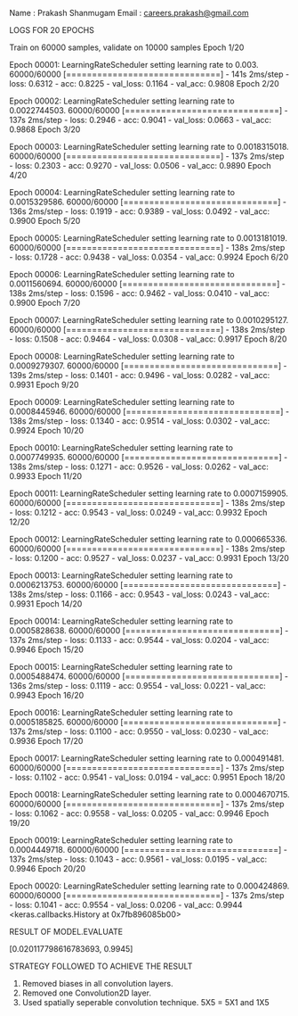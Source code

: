 Name : Prakash Shanmugam
Email : careers.prakash@gmail.com

LOGS FOR 20 EPOCHS 

Train on 60000 samples, validate on 10000 samples
Epoch 1/20

Epoch 00001: LearningRateScheduler setting learning rate to 0.003.
60000/60000 [==============================] - 141s 2ms/step - loss: 0.6312 - acc: 0.8225 - val_loss: 0.1164 - val_acc: 0.9808
Epoch 2/20

Epoch 00002: LearningRateScheduler setting learning rate to 0.0022744503.
60000/60000 [==============================] - 137s 2ms/step - loss: 0.2946 - acc: 0.9041 - val_loss: 0.0663 - val_acc: 0.9868
Epoch 3/20

Epoch 00003: LearningRateScheduler setting learning rate to 0.0018315018.
60000/60000 [==============================] - 137s 2ms/step - loss: 0.2303 - acc: 0.9270 - val_loss: 0.0506 - val_acc: 0.9890
Epoch 4/20

Epoch 00004: LearningRateScheduler setting learning rate to 0.0015329586.
60000/60000 [==============================] - 136s 2ms/step - loss: 0.1919 - acc: 0.9389 - val_loss: 0.0492 - val_acc: 0.9900
Epoch 5/20

Epoch 00005: LearningRateScheduler setting learning rate to 0.0013181019.
60000/60000 [==============================] - 138s 2ms/step - loss: 0.1728 - acc: 0.9438 - val_loss: 0.0354 - val_acc: 0.9924
Epoch 6/20

Epoch 00006: LearningRateScheduler setting learning rate to 0.0011560694.
60000/60000 [==============================] - 138s 2ms/step - loss: 0.1596 - acc: 0.9462 - val_loss: 0.0410 - val_acc: 0.9900
Epoch 7/20

Epoch 00007: LearningRateScheduler setting learning rate to 0.0010295127.
60000/60000 [==============================] - 138s 2ms/step - loss: 0.1508 - acc: 0.9464 - val_loss: 0.0308 - val_acc: 0.9917
Epoch 8/20

Epoch 00008: LearningRateScheduler setting learning rate to 0.0009279307.
60000/60000 [==============================] - 139s 2ms/step - loss: 0.1401 - acc: 0.9496 - val_loss: 0.0282 - val_acc: 0.9931
Epoch 9/20

Epoch 00009: LearningRateScheduler setting learning rate to 0.0008445946.
60000/60000 [==============================] - 138s 2ms/step - loss: 0.1340 - acc: 0.9514 - val_loss: 0.0302 - val_acc: 0.9924
Epoch 10/20

Epoch 00010: LearningRateScheduler setting learning rate to 0.0007749935.
60000/60000 [==============================] - 138s 2ms/step - loss: 0.1271 - acc: 0.9526 - val_loss: 0.0262 - val_acc: 0.9933
Epoch 11/20

Epoch 00011: LearningRateScheduler setting learning rate to 0.0007159905.
60000/60000 [==============================] - 138s 2ms/step - loss: 0.1212 - acc: 0.9543 - val_loss: 0.0249 - val_acc: 0.9932
Epoch 12/20

Epoch 00012: LearningRateScheduler setting learning rate to 0.000665336.
60000/60000 [==============================] - 138s 2ms/step - loss: 0.1200 - acc: 0.9527 - val_loss: 0.0237 - val_acc: 0.9931
Epoch 13/20

Epoch 00013: LearningRateScheduler setting learning rate to 0.0006213753.
60000/60000 [==============================] - 138s 2ms/step - loss: 0.1166 - acc: 0.9543 - val_loss: 0.0243 - val_acc: 0.9931
Epoch 14/20

Epoch 00014: LearningRateScheduler setting learning rate to 0.0005828638.
60000/60000 [==============================] - 137s 2ms/step - loss: 0.1133 - acc: 0.9544 - val_loss: 0.0204 - val_acc: 0.9946
Epoch 15/20

Epoch 00015: LearningRateScheduler setting learning rate to 0.0005488474.
60000/60000 [==============================] - 136s 2ms/step - loss: 0.1119 - acc: 0.9554 - val_loss: 0.0221 - val_acc: 0.9943
Epoch 16/20

Epoch 00016: LearningRateScheduler setting learning rate to 0.0005185825.
60000/60000 [==============================] - 137s 2ms/step - loss: 0.1100 - acc: 0.9550 - val_loss: 0.0230 - val_acc: 0.9936
Epoch 17/20

Epoch 00017: LearningRateScheduler setting learning rate to 0.000491481.
60000/60000 [==============================] - 137s 2ms/step - loss: 0.1102 - acc: 0.9541 - val_loss: 0.0194 - val_acc: 0.9951
Epoch 18/20

Epoch 00018: LearningRateScheduler setting learning rate to 0.0004670715.
60000/60000 [==============================] - 137s 2ms/step - loss: 0.1062 - acc: 0.9558 - val_loss: 0.0205 - val_acc: 0.9946
Epoch 19/20

Epoch 00019: LearningRateScheduler setting learning rate to 0.0004449718.
60000/60000 [==============================] - 137s 2ms/step - loss: 0.1043 - acc: 0.9561 - val_loss: 0.0195 - val_acc: 0.9946
Epoch 20/20

Epoch 00020: LearningRateScheduler setting learning rate to 0.000424869.
60000/60000 [==============================] - 137s 2ms/step - loss: 0.1041 - acc: 0.9554 - val_loss: 0.0206 - val_acc: 0.9944
<keras.callbacks.History at 0x7fb896085b00>


RESULT OF MODEL.EVALUATE

[0.020117798616783693, 0.9945]



STRATEGY FOLLOWED TO ACHIEVE THE RESULT

1. Removed biases in all convolution layers.
2. Removed one Convolution2D layer.
3. Used spatially seperable convolution technique. 5X5 = 5X1 and 1X5


